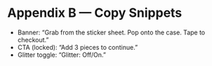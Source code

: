 # Appendix B — Copy Snippets
- Banner: “Grab from the sticker sheet. Pop onto the case. Tape to checkout.”
- CTA (locked): “Add 3 pieces to continue.”
- Glitter toggle: “Glitter: Off/On.”

